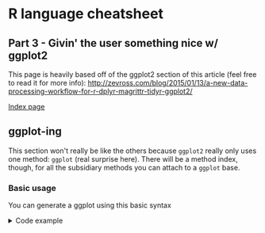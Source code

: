 # R language cheatsheet
## Part 3 - Givin' the user something nice w/ ggplot2

This page is heavily based off of the ggplot2 section of this article (feel free to read it for more info): http://zevross.com/blog/2015/01/13/a-new-data-processing-workflow-for-r-dplyr-magrittr-tidyr-ggplot2/

[Index page](https://github.com/enragednuke/R-language-cheatsheet/blob/master/README.md)

## ggplot-ing

This section won't really be like the others because `ggplot2` really only uses one method: `ggplot` (real surprise here). There will be a method index, though, for all the subsidiary methods you can attach to a `ggplot` base.

### Basic usage

You can generate a ggplot using this basic syntax

<details>
<summary>Code example</summary>
```R
ggplot(data, aes(x_col, y_col))

# However, you will need to have a visualization of the plots, so add geom_point
ggplot(data, aes(x_col, y_col))+geom_point(color=COLOR)
```
</details>

You may notice a weird pattern that `ggplot` generates its plots: It combines a series of additional `ggplot` methods as a 'concatenation' (adding them with `+`). This is consistent throughout the generation of ggplots.

### Subsidiary Method Index (SMI)



